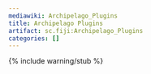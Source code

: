 ```yaml
---
mediawiki: Archipelago_Plugins
title: Archipelago Plugins
artifact: sc.fiji:Archipelago_Plugins
categories: []
---
```


{% include warning/stub %}

